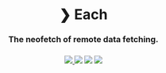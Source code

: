 <h1 align="center">❯ Each</h1>
<h3 align="center">
The neofetch of remote data fetching.
<h3>
<h3 align="center">
    <a href="https://github.com/Milo123459/glitter/releases">
    <img src="https://img.shields.io/github/downloads/Milo123459/each/total.svg">
    </a>
    <img src="https://img.sfhields.io/github/stars/Milo123459/each">
    <img src="https://tokei.rs/b1/github/Milo123459/each?category=lines">
    <img src="https://www.codefactor.io/repository/github/milo123459/each/badge">
</h3>
<h1></h1>